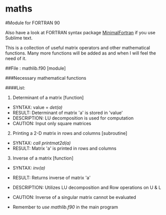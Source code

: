 maths
=====
#Module for FORTRAN 90

Also have a look at FORTRAN syntax package [MinimalFortran](https://github.com/315234/MinimalFortran) if you use Sublime text.

This is a collection of useful matrix operators and other mathematical functions. Many more functions will be added as and when I will feel the need of it.

##File : mathlib.f90 [module]

###Necessary mathematical functions

####List:
 1. Determinant of a matrix [function]
   - SYNTAX: value = *det(a)*
   - RESULT: Determinant of matrix 'a' is stored in 'value'
   - DESCRIPTION: LU decomposition is used for computation
   - CAUTION: Input only square matrices

 2. Printing a 2-D matrix in rows and columns [subroutine]
   - SYNTAX: *call printmat2d(a)*
   - RESULT: Matrix 'a' is printed in rows and columns

 3. Inverse of a matrix [function]
   - SYNTAX: *inv(a)*
   - RESULT: Returns inverse of matrix 'a'
   - DESCRIPTION: Utilizes LU decomposition and Row operations on U & L
   - CAUTION: Inverse of a singular matrix cannot be evaluated

- Remember to *use mathlib.f90* in the main program
